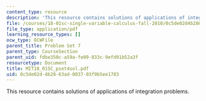 ```yaml
---
content_type: resource
description: 'This resource contains solutions of applications of integration problems. '
file: /courses/18-01sc-single-variable-calculus-fall-2010/0c5de02d4b2863ad003703f9b5ee1783_MIT18_01SC_pset4sol.pdf
file_type: application/pdf
learning_resource_types: []
ocw_type: OCWFile
parent_title: Problem Set 7
parent_type: CourseSection
parent_uid: fdbe350c-a59a-fe09-833c-9efd91b52a3f
resourcetype: Document
title: MIT18_01SC_pset4sol.pdf
uid: 0c5de02d-4b28-63ad-0037-03f9b5ee1783
---
```

This resource contains solutions of applications of integration problems. 

